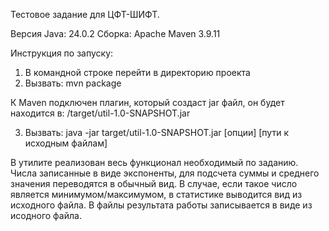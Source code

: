 Тестовое задание для ЦФТ-ШИФТ. 

Версия Java: 24.0.2
Сборка: Apache Maven 3.9.11

Инструкция по запуску:
1) В командной строке перейти в директорию проекта
2) Вызвать: mvn package

К Maven подключен плагин, который создаст jar файл, он будет находится в: /target/util-1.0-SNAPSHOT.jar

3) Вызвать: java -jar target/util-1.0-SNAPSHOT.jar [опции] [пути к исходным файлам]

В утилите реализован весь функционал необходимый по заданию. Числа записанные в виде экспоненты, для подсчета суммы и среднего значения переводятся в обычный вид. В случае, если такое число является минимумом/максимумом, в статистике выводится вид из исходного файла. В файлы результата работы записывается в виде из исодного файла.
